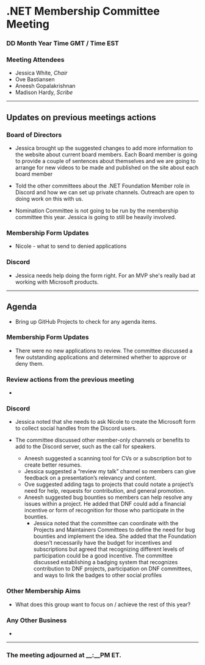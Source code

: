 # .NET Membership Committee Meeting

### DD Month Year Time GMT / Time EST

### Meeting Attendees

* Jessica White, *Chair*
* Ove Bastiansen
* Aneesh Gopalakrishnan
* Madison Hardy, *Scribe*

---

## Updates on previous meetings actions

### Board of Directors

* Jessica brought up the suggested changes to add more information to the website about current board members. Each Board member is going to provide a couple of sentences about themselves and we are going to arrange for new videos to be made and published on the site about each board member

* Told the other committees about the .NET Foundation Member role in Discord and how we can set up private channels. Outreach are open to doing work on this with us.

* Nomination Committee is not going to be run by the membership committee this year. Jessica is going to still be heavily involved.

### Membership Form Updates

* Nicole - what to send to denied applications

### Discord

* Jessica needs help doing the form right. For an MVP she's really bad at working with Microsoft products.

---

## Agenda

* Bring up GitHub Projects to check for any agenda items.

### **Membership Form Updates**

* There were no new applications to review. The committee discussed a few outstanding applications and determined whether to approve or deny them.

### **Review actions from the previous meeting**

* 

### **Discord**

* Jessica noted that she needs to ask Nicole to create the Microsoft form to collect social handles from the Discord users.

* The committee discussed other member-only channels or benefits to add to the Discord server, such as the call for speakers.
    * Aneesh suggested a scanning tool for CVs or a subscription bot to create better resumes.
    * Jessica suggested a “review my talk” channel so members can give feedback on a presentation’s relevancy and content.
    * Ove suggested adding tags to projects that could notate a project’s need for help, requests for contribution, and general promotion.
    * Aneesh suggested bug bounties so members can help resolve any issues within a project. He added that DNF could add a financial incentive or form of recognition for those who participate in the bounties.
      *  Jessica noted that the committee can coordinate with the Projects and Maintainers Committees to define the need for bug bounties and implement the idea. She added that the Foundation doesn’t necessarily have the budget for incentives and subscriptions but agreed that recognizing different levels of participation could be a good incentive. The committee discussed establishing a badging system that recognizes contribution to DNF projects, participation on DNF committees, and ways to link the badges to other social profiles

### **Other Membership Aims**

* What does this group want to focus on / achieve the rest of this year?

### **Any Other Business** 

* 

---

### The meeting adjourned at __:__PM ET.
